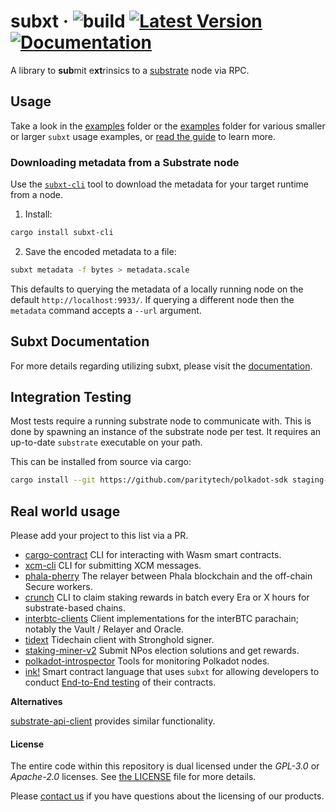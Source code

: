 # subxt &middot; ![build](https://github.com/paritytech/subxt/workflows/Rust/badge.svg) [![Latest Version](https://img.shields.io/crates/v/subxt.svg)](https://crates.io/crates/subxt) [![Documentation](https://docs.rs/subxt/badge.svg)](https://docs.rs/subxt)

A library to **sub**mit e**xt**rinsics to a [substrate](https://github.com/paritytech/substrate) node via RPC.

## Usage

Take a look in the [examples](./subxt/examples) folder or the [examples](./examples) folder for various smaller or 
larger `subxt` usage examples, or [read the guide](https://docs.rs/subxt/latest/subxt/book/index.html) to learn more.

### Downloading metadata from a Substrate node

Use the [`subxt-cli`](./cli) tool to download the metadata for your target runtime from a node.

1. Install:
```bash
cargo install subxt-cli
```
2. Save the encoded metadata to a file:
```bash
subxt metadata -f bytes > metadata.scale
```

This defaults to querying the metadata of a locally running node on the default `http://localhost:9933/`. If querying
a different node then the `metadata` command accepts a `--url` argument.

## Subxt Documentation

For more details regarding utilizing subxt, please visit the [documentation](https://docs.rs/subxt/latest/subxt/).

## Integration Testing

Most tests require a running substrate node to communicate with. This is done by spawning an instance of the
substrate node per test. It requires an up-to-date `substrate` executable on your path.

This can be installed from source via cargo:

```bash
cargo install --git https://github.com/paritytech/polkadot-sdk staging-node-cli --force
```

## Real world usage

Please add your project to this list via a PR.

- [cargo-contract](https://github.com/paritytech/cargo-contract/) CLI for interacting with Wasm smart contracts.
- [xcm-cli](https://github.com/ascjones/xcm-cli) CLI for submitting XCM messages.
- [phala-pherry](https://github.com/Phala-Network/phala-blockchain/tree/master/standalone/pherry) The relayer between Phala blockchain and the off-chain Secure workers.
- [crunch](https://github.com/turboflakes/crunch) CLI to claim staking rewards in batch every Era or X hours for substrate-based chains.
- [interbtc-clients](https://github.com/interlay/interbtc-clients) Client implementations for the interBTC parachain; notably the Vault / Relayer and Oracle.
- [tidext](https://github.com/tidelabs/tidext) Tidechain client with Stronghold signer.
- [staking-miner-v2](https://github.com/paritytech/staking-miner-v2) Submit NPos election solutions and get rewards.
- [polkadot-introspector](https://github.com/paritytech/polkadot-introspector) Tools for monitoring Polkadot nodes.
- [ink!](https://github.com/paritytech/ink) Smart contract language that uses `subxt` for allowing developers to conduct [End-to-End testing](https://use.ink/basics/contract-testing#end-to-end-e2e-tests) of their contracts.

**Alternatives**

[substrate-api-client](https://github.com/scs/substrate-api-client) provides similar functionality.

#### License

The entire code within this repository is dual licensed under the _GPL-3.0_ or _Apache-2.0_ licenses. See [the LICENSE](./LICENSE) file for more details.

Please <a href="https://www.parity.io/contact/">contact us</a> if you have questions about the licensing of our products.
